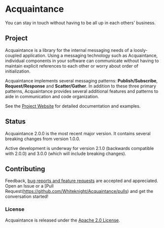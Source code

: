 # Acquaintance

You can stay in touch without having to be all up in each others' business.

## Project

Acquaintance is a library for the internal messaging needs of a loosly-coupled application. Using a messaging technology such as Acquaintance, individual components in your software can communicate without having to maintain explicit references to each other or worry about order of initialization.

Acquaintance implements several messaging patterns: **Publish/Subscribe**, **Request/Response** and **Scatter/Gather**. In addition to these three primary patterns, Acquaintance provides several additional features and patterns to aide in communication and code organization.

See the [Project Website](https://Whiteknight.github.com/Acquaintance/) for detailed documentation and examples.

## Status

Acquaintance 2.0.0 is the most recent major version. It contains several breaking changes from version 1.0.0.

Active development is underway for version 2.1.0 (backwards compatible with 2.0.0) and 3.0.0 (which will include breaking changes).

## Contributing

Feedback, [bug reports and feature requests](https://github.com/Whiteknight/Acquaintance/Issues) are accepted and appreciated. Open an Issue or a [Pull Request(https://github.com/Whiteknight/Acquaintance/pulls) and get the conversation started!

### License

Acquaintance is released under the [Apache 2.0 License](https://github.com/Whiteknight/Acquaintance/LICENSE).

